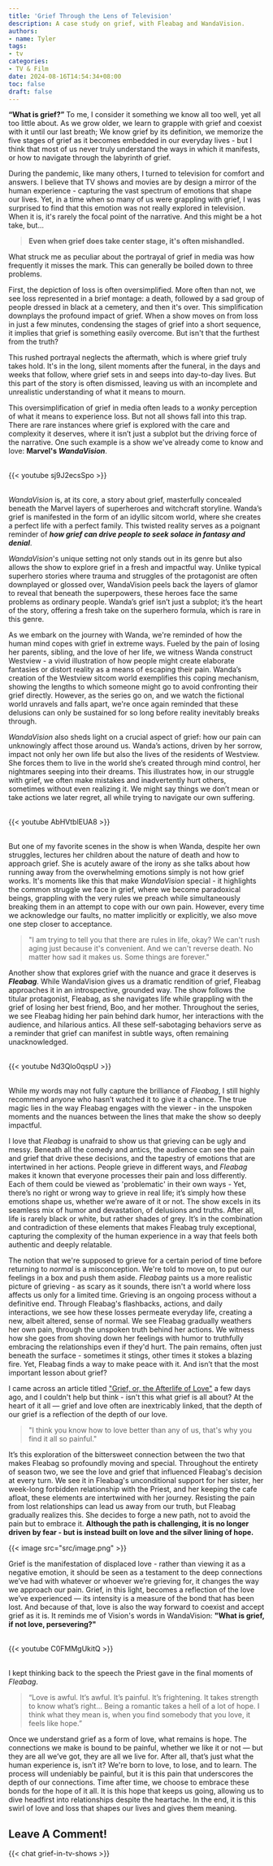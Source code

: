 ```yaml
---
title: 'Grief Through the Lens of Television'
description: A case study on grief, with Fleabag and WandaVision.
authors:
- name: Tyler
tags:
- tv
categories:
- TV & Film
date: 2024-08-16T14:54:34+08:00
toc: false
draft: false
---
```


**“What is grief?”** To me, I consider it something we know all too well, yet all too little about. As we grow older, we learn to grapple with grief and coexist with it until our last breath; We know grief by its definition, we memorize the five stages of grief as it becomes embedded in our everyday lives - but I think that most of us never truly understand the ways in which it manifests, or how to navigate through the labyrinth of grief.

During the pandemic, like many others, I turned to television for comfort and answers. I believe that TV shows and movies are by design a mirror of the human experience - capturing the vast spectrum of emotions that shape our lives. Yet, in a time when so many of us were grappling with grief, I was surprised to find that this emotion was not really explored in television. When it is, it's rarely the focal point of the narrative. And this might be a hot take, but...

> **Even when grief does take center stage, it's often mishandled.**

What struck me as peculiar about the portrayal of grief in media was how frequently it misses the mark. This can generally be boiled down to three problems.

First, the depiction of loss is often oversimplified. More often than not, we see loss represented in a brief montage: a death, followed by a sad group of people dressed in black at a cemetery, and then it's over. This simplification downplays the profound impact of grief. When a show moves on from loss in just a few minutes, condensing the stages of grief into a short sequence, it implies that grief is something easily overcome. But isn't that the furthest from the truth?

This rushed portrayal neglects the aftermath, which is where grief truly takes hold. It's in the long, silent moments after the funeral, in the days and weeks that follow, where grief sets in and seeps into day-to-day lives. But this part of the story is often dismissed, leaving us with an incomplete and unrealistic understanding of what it means to mourn.

This oversimplification of grief in media often leads to a *wonky* perception of what it means to experience loss. But not all shows fall into this trap. There are rare instances where grief is explored with the care and complexity it deserves, where it isn’t just a subplot but the driving force of the narrative. One such example is a show we've already come to know and love: **Marvel's *WandaVision***.

\
{{< youtube sj9J2ecsSpo >}}

\
*WandaVision* is, at its core, a story about grief, masterfully concealed beneath the Marvel layers of superheroes and witchcraft storyline. Wanda’s grief is manifested in the form of an idyllic sitcom world, where she creates a perfect life with a perfect family. This twisted reality serves as a poignant reminder of ***how grief can drive people to seek solace in fantasy and denial***.

*WandaVision*'s unique setting not only stands out in its genre but also allows the show to explore grief in a fresh and impactful way. Unlike typical superhero stories where trauma and struggles of the protagonist are often downplayed or glossed over, WandaVision peels back the layers of glamor to reveal that beneath the superpowers, these heroes face the same problems as ordinary people. Wanda’s grief isn’t just a subplot; it’s the heart of the story, offering a fresh take on the superhero formula, which is rare in this genre.

As we embark on the journey with Wanda, we're reminded of how the human mind copes with grief in extreme ways. Fueled by the pain of losing her parents, sibling, and the love of her life, we witness Wanda construct Westview - a vivid illustration of how people might create elaborate fantasies or distort reality as a means of escaping their pain. Wanda’s creation of the Westview sitcom world exemplifies this coping mechanism, showing the lengths to which someone might go to avoid confronting their grief directly. However, as the series go on, and we watch the fictional world unravels and falls apart, we're once again reminded that these delusions can only be sustained for so long before reality inevitably breaks through.

*WandaVision* also sheds light on a crucial aspect of grief: how our pain can unknowingly affect those around us. Wanda’s actions, driven by her sorrow, impact not only her own life but also the lives of the residents of Westview. She forces them to live in the world she’s created through mind control, her nightmares seeping into their dreams. This illustrates how, in our struggle with grief, we often make mistakes and inadvertently hurt others, sometimes without even realizing it. We might say things we don’t mean or take actions we later regret, all while trying to navigate our own suffering.

\
{{< youtube AbHVtblEUA8 >}}

\
But one of my favorite scenes in the show is when Wanda, despite her own struggles, lectures her children about the nature of death and how to approach grief. She is acutely aware of the irony as she talks about how running away from the overwhelming emotions simply is not how grief works. It's moments like this that make *WandaVision* special - it highlights the common struggle we face in grief, where we become paradoxical beings, grappling with the very rules we preach while simultaneously breaking them in an attempt to cope with our own pain. However, every time we acknowledge our faults, no matter implicitly or explicitly, we also move one step closer to acceptance.

> "I am trying to tell you that there are rules in life, okay? We can't rush aging just because it's convenient. And we can't reverse death. No matter how sad it makes us. Some things are forever."

Another show that explores grief with the nuance and grace it deserves is ***Fleabag***. While WandaVision gives us a dramatic rendition of grief, Fleabag approaches it in an introspective, grounded way. The show follows the titular protagonist, Fleabag, as she navigates life while grappling with the grief of losing her best friend, Boo, and her mother. Throughout the series, we see Fleabag hiding her pain behind dark humor, her interactions with the audience, and hilarious antics. All these self-sabotaging behaviors serve as a reminder that grief can manifest in subtle ways, often remaining unacknowledged.

\
{{< youtube Nd3Qlo0qspU >}}

\
While my words may not fully capture the brilliance of *Fleabag*, I still highly recommend anyone who hasn’t watched it to give it a chance. The true magic lies in the way Fleabag engages with the viewer - in the unspoken moments and the nuances between the lines that make the show so deeply impactful.

I love that *Fleabag* is unafraid to show us that grieving can be ugly and messy. Beneath all the comedy and antics, the audience can see the pain and grief that drive these decisions, and the tapestry of emotions that are intertwined in her actions. People grieve in different ways, and *Fleabag* makes it known that everyone processes their pain and loss differently. Each of them could be viewed as 'problematic' in their own ways - Yet, there’s no right or wrong way to grieve in real life; it’s simply how these emotions shape us, whether we’re aware of it or not. The show excels in its seamless mix of humor and devastation, of delusions and truths. After all, life is rarely black or white, but rather shades of grey. It’s in the combination and contradiction of these elements that makes Fleabag truly exceptional, capturing the complexity of the human experience in a way that feels both authentic and deeply relatable.

The notion that we're supposed to grieve for a certain period of time before returning to *normal* is a misconception. We're told to move on, to put our feelings in a box and push them aside. *Fleabag* paints us a more realistic picture of grieving - as scary as it sounds, there isn't a world where loss affects us only for a limited time. Grieving is an ongoing process without a definitive end. Through Fleabag's flashbacks, actions, and daily interactions, we see how these losses permeate everyday life, creating a new, albeit altered, sense of normal. We see Fleabag gradually weathers her own pain, through the unspoken truth behind her actions. We witness how she goes from shoving down her feelings with humor to truthfully embracing the relationships even if they'd hurt. The pain remains, often just beneath the surface - sometimes it stings, other times it stokes a blazing fire. Yet, Fleabag finds a way to make peace with it. And isn’t that the most important lesson about grief?

I came across an article titled ["Grief, or, the Afterlife of Love"](https://celluloidblogsite.wordpress.com/2023/02/12/grief-or-the-afterlife-of-love-fleabags-version/) a few days ago, and I couldn't help but think - isn't this what grief is all about? At the heart of it all — grief and love often are inextricably linked, that the depth of our grief is a reflection of the depth of our love. 

> "I think you know how to love better than any of us, that's why you find it all so painful."

It’s this exploration of the bittersweet connection between the two that makes Fleabag so profoundly moving and special. Throughout the entirety of season two, we see the love and grief that influenced Fleabag's decision at every turn. We see it in Fleabag's unconditional support for her sister, her week-long forbidden relationship with the Priest, and her keeping the cafe afloat, these elements are intertwined with her journey. Resisting the pain from lost relationships can lead us away from our truth, but Fleabag gradually realizes this. She decides to forge a new path, not to avoid the pain but to embrace it. **Although the path is challenging, it is no longer driven by fear - but is instead built on love and the silver lining of hope.**

{{< image src="src/image.png" >}}

Grief is the manifestation of displaced love - rather than viewing it as a negative emotion, it should be seen as a testament to the deep connections we’ve had with whatever or whoever we’re grieving for, it changes the way we approach our pain. Grief, in this light, becomes a reflection of the love we’ve experienced — its intensity is a measure of the bond that has been lost. And because of that, love is also the way forward to coexist and accept grief as it is. It reminds me of Vision's words in WandaVision: **"What is grief, if not love, persevering?"**

\
{{< youtube C0FMMgUkitQ >}}

\
I kept thinking back to the speech the Priest gave in the final moments of *Fleabag*. 

> “Love is awful. It’s awful. It’s painful. It’s frightening. It takes strength to know what’s right... Being a romantic takes a hell of a lot of hope. I think what they mean is, when you find somebody that you love, it feels like hope.”

Once we understand grief as a form of love, what remains is hope. The connections we make is bound to be painful, whether we like it or not — but they are all we’ve got, they are all we live for. After all, that’s just what the human experience is, isn’t it? We're born to love, to lose, and to learn. The process will undeniably be painful, but it is this pain that underscores the depth of our connections. Time after time, we choose to embrace these bonds for the hope of it all. It is this hope that keeps us going, allowing us to dive headfirst into relationships despite the heartache. In the end, it is this swirl of love and loss that shapes our lives and gives them meaning.

## Leave A Comment!

{{< chat grief-in-tv-shows >}}
